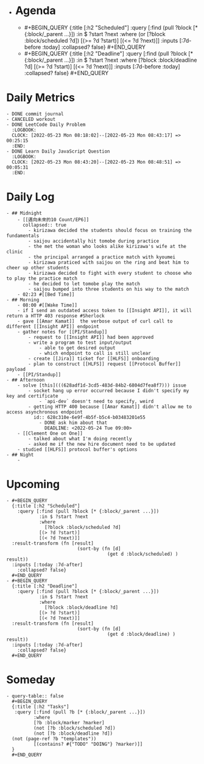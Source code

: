 - # Agenda
	- #+BEGIN_QUERY
	  {:title [:h2 "Scheduled"]
	    :query [:find (pull ?block [* {:block/_parent ...}])
	            :in $ ?start ?next
	            :where
	            (or
	              [?block :block/scheduled ?d])
	            [(>= ?d ?start)]
	            [(<= ?d ?next)]]
	  :inputs [:7d-before :today]
	    :collapsed? false}
	  #+END_QUERY
	- #+BEGIN_QUERY
	  {:title [:h2 "Deadline"]
	    :query [:find (pull ?block [* {:block/_parent ...}])
	            :in $ ?start ?next
	            :where
	              [?block :block/deadline ?d]
	            [(>= ?d ?start)]
	            [(<= ?d ?next)]]
	    :inputs [:7d-before :today]
	    :collapsed? false}
	  #+END_QUERY
# Daily Metrics
	- DONE commit journal
	- CANCELED workout
	- DONE LeetCode Daily Problem
	  :LOGBOOK:
	  CLOCK: [2022-05-23 Mon 08:18:02]--[2022-05-23 Mon 08:43:17] =>  00:25:15
	  :END:
	- DONE Learn Daily JavaScript Question
	  :LOGBOOK:
	  CLOCK: [2022-05-23 Mon 08:43:20]--[2022-05-23 Mon 08:48:51] =>  00:05:31
	  :END:
# Daily Log
	- ## Midnight
		- [[邁向未來的10 Count/EP6]]
		  collapsed:: true
			- kirizawa decided the students should focus on training the fundamentals
			- saijou accidentally hit tomobe during practice
			- the met the woman who looks alike kirizawa's wife at the clinic
			- the principal arranged a practice match with kyoumei
			- kirizawa praticed with saijou on the ring and beat him to cheer up other students
			- kirizawa decided to fight with every student to choose who to play the practice match
			- he decided to let tomobe play the match
			- saijou bumped into three students on his way to the match
		- 02:23 #[[Bed Time]]
	- ## Morning
		- 08:00 #[[Wake Time]]
		- if I send an outdated access token to [[Insight API]], it will return a HTTP 403 response #Sherlock
		- gave [[Amar Kamat]]  the verbose output of curl call to different [[Insight API]] endpoint
		- gather notes for [[PI/Standup]]
			- request to [[Insight API]] had been approved
			- write a program to test input/output
				- able to get desired output
				- which endpoint to call is still unclear
			- create [[Jira]] ticket for [[HLFS]] onboarding
			- plan to construct [[HLFS]] request [[Protocol Buffer]] payload
		- [[PI/Standup]]
	- ## Afternoon
		- solve [this](((628adf1d-3cd5-483d-84b2-6804d7fea8f7))) issue
			- socket hang up error occurred because I didn't specify my key and certificate
				- `api-dev` doesn't need to specify, weird
			- getting HTTP 400 because [[Amar Kamat]] didn't allow me to access asynchronous endpoint
			  id:: 628c310e-6e9f-4b5f-b5c4-b03483201e55
				- DONE ask him about that
				  DEADLINE: <2022-05-24 Tue 09:00>
		- [[Clement One on One]]
			- talked about what I'm doing recently
			- asked me if the new hire document need to be updated
		- studied [[HLFS]] protocol buffer's options
	- ## Night
		-
# Upcoming
	- #+BEGIN_QUERY
	  {:title [:h2 "Scheduled"]
	    :query [:find (pull ?block [* {:block/_parent ...}])
	            :in $ ?start ?next
	            :where
	              [?block :block/scheduled ?d]
	            [(> ?d ?start)]
	            [(< ?d ?next)]]
	  :result-transform (fn [result]
	                          (sort-by (fn [d]
	                                     (get d :block/scheduled) ) result))    
	  :inputs [:today :7d-after]
	    :collapsed? false}
	  #+END_QUERY
	- #+BEGIN_QUERY
	  {:title [:h2 "Deadline"]
	    :query [:find (pull ?block [* {:block/_parent ...}])
	            :in $ ?start ?next
	            :where
	              [?block :block/deadline ?d]
	            [(> ?d ?start)]
	            [(< ?d ?next)]]
	  :result-transform (fn [result]
	                          (sort-by (fn [d]
	                                     (get d :block/deadline) ) result))    
	  :inputs [:today :7d-after]
	    :collapsed? false}
	  #+END_QUERY
# Someday
	- query-table:: false
	  #+BEGIN_QUERY
	  {:title [:h2 "Tasks"]
	   :query [:find (pull ?b [* {:block/_parent ...}])
	          :where
	          [?b :block/marker ?marker]
	          (not [?b :block/scheduled ?d])
	          (not [?b :block/deadline ?d])
	  (not (page-ref ?b "templates"))
	          [(contains? #{"TODO" "DOING"} ?marker)]]
	  }
	  #+END_QUERY